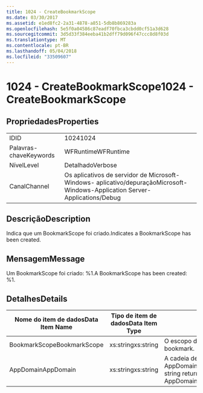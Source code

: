 ```yaml
---
title: 1024 - CreateBookmarkScope
ms.date: 03/30/2017
ms.assetid: e1ed8fc2-2a31-4878-a851-5db8b869283a
ms.openlocfilehash: 5e5f0a04586c87eadf70fbca3cbdd0cf51a3d628
ms.sourcegitcommit: 3d5d33f384eeba41b2dff79d096f47ccc8d8f03d
ms.translationtype: MT
ms.contentlocale: pt-BR
ms.lasthandoff: 05/04/2018
ms.locfileid: "33509607"
---
```

# <a name="1024---createbookmarkscope"></a><span data-ttu-id="271e5-102">1024 - CreateBookmarkScope</span><span class="sxs-lookup"><span data-stu-id="271e5-102">1024 - CreateBookmarkScope</span></span>
## <a name="properties"></a><span data-ttu-id="271e5-103">Propriedades</span><span class="sxs-lookup"><span data-stu-id="271e5-103">Properties</span></span>  
  
|||  
|-|-|  
|<span data-ttu-id="271e5-104">ID</span><span class="sxs-lookup"><span data-stu-id="271e5-104">ID</span></span>|<span data-ttu-id="271e5-105">1024</span><span class="sxs-lookup"><span data-stu-id="271e5-105">1024</span></span>|  
|<span data-ttu-id="271e5-106">Palavras-chave</span><span class="sxs-lookup"><span data-stu-id="271e5-106">Keywords</span></span>|<span data-ttu-id="271e5-107">WFRuntime</span><span class="sxs-lookup"><span data-stu-id="271e5-107">WFRuntime</span></span>|  
|<span data-ttu-id="271e5-108">Nível</span><span class="sxs-lookup"><span data-stu-id="271e5-108">Level</span></span>|<span data-ttu-id="271e5-109">Detalhado</span><span class="sxs-lookup"><span data-stu-id="271e5-109">Verbose</span></span>|  
|<span data-ttu-id="271e5-110">Canal</span><span class="sxs-lookup"><span data-stu-id="271e5-110">Channel</span></span>|<span data-ttu-id="271e5-111">Os aplicativos de servidor de Microsoft-Windows- aplicativo/depuração</span><span class="sxs-lookup"><span data-stu-id="271e5-111">Microsoft-Windows-Application Server-Applications/Debug</span></span>|  
  
## <a name="description"></a><span data-ttu-id="271e5-112">Descrição</span><span class="sxs-lookup"><span data-stu-id="271e5-112">Description</span></span>  
 <span data-ttu-id="271e5-113">Indica que um BookmarkScope foi criado.</span><span class="sxs-lookup"><span data-stu-id="271e5-113">Indicates a BookmarkScope has been created.</span></span>  
  
## <a name="message"></a><span data-ttu-id="271e5-114">Mensagem</span><span class="sxs-lookup"><span data-stu-id="271e5-114">Message</span></span>  
 <span data-ttu-id="271e5-115">Um BookmarkScope foi criado: %1.</span><span class="sxs-lookup"><span data-stu-id="271e5-115">A BookmarkScope has been created: %1.</span></span>  
  
## <a name="details"></a><span data-ttu-id="271e5-116">Detalhes</span><span class="sxs-lookup"><span data-stu-id="271e5-116">Details</span></span>  
  
|<span data-ttu-id="271e5-117">Nome do item de dados</span><span class="sxs-lookup"><span data-stu-id="271e5-117">Data Item Name</span></span>|<span data-ttu-id="271e5-118">Tipo de item de dados</span><span class="sxs-lookup"><span data-stu-id="271e5-118">Data Item Type</span></span>|<span data-ttu-id="271e5-119">Descrição</span><span class="sxs-lookup"><span data-stu-id="271e5-119">Description</span></span>|  
|--------------------|--------------------|-----------------|  
|<span data-ttu-id="271e5-120">BookmarkScope</span><span class="sxs-lookup"><span data-stu-id="271e5-120">BookmarkScope</span></span>|<span data-ttu-id="271e5-121">xs:string</span><span class="sxs-lookup"><span data-stu-id="271e5-121">xs:string</span></span>|<span data-ttu-id="271e5-122">O escopo do indexador.</span><span class="sxs-lookup"><span data-stu-id="271e5-122">The scope of the bookmark.</span></span>|  
|<span data-ttu-id="271e5-123">AppDomain</span><span class="sxs-lookup"><span data-stu-id="271e5-123">AppDomain</span></span>|<span data-ttu-id="271e5-124">xs:string</span><span class="sxs-lookup"><span data-stu-id="271e5-124">xs:string</span></span>|<span data-ttu-id="271e5-125">A cadeia de caracteres retornada por AppDomain.CurrentDomain.FriendlyName.</span><span class="sxs-lookup"><span data-stu-id="271e5-125">The string returned by AppDomain.CurrentDomain.FriendlyName.</span></span>|
